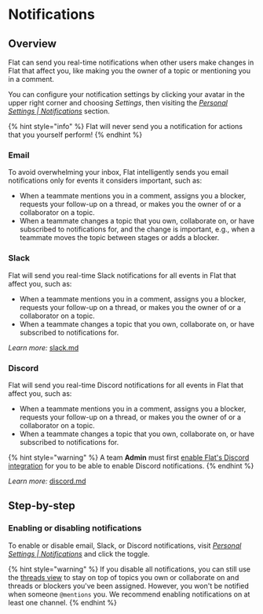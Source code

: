 # Notifications

## Overview

Flat can send you real-time notifications when other users make changes in Flat that affect you, like making you the owner of a topic or mentioning you in a comment.

You can configure your notification settings by clicking your avatar in the upper right corner and choosing _Settings_, then visiting the [_Personal Settings | Notifications_](https://go.flat.app/settings/notifications) section.

{% hint style="info" %}
Flat will never send you a notification for actions that you yourself perform!
{% endhint %}

### Email

To avoid overwhelming your inbox, Flat intelligently sends you email notifications only for events it considers important, such as:

* When a teammate mentions you in a comment, assigns you a blocker, requests your follow-up on a thread, or makes you the owner of or a collaborator on a topic.
* When a teammate changes a topic that you own, collaborate on, or have subscribed to notifications for, and the change is important, e.g., when a teammate moves the topic between stages or adds a blocker.

### Slack

Flat will send you real-time Slack notifications for all events in Flat that affect you, such as:

* When a teammate mentions you in a comment, assigns you a blocker, requests your follow-up on a thread, or makes you the owner of or a collaborator on a topic.
* When a teammate changes a topic that you own, collaborate on, or have subscribed to notifications for.

_Learn more:_ [slack.md](../integrations/slack.md "mention")

### Discord

Flat will send you real-time Discord notifications for all events in Flat that affect you, such as:

* When a teammate mentions you in a comment, assigns you a blocker, requests your follow-up on a thread, or makes you the owner of or a collaborator on a topic.
* When a teammate changes a topic that you own, collaborate on, or have subscribed to notifications for.

{% hint style="warning" %}
A team **Admin** must first [enable Flat's Discord integration](../integrations/discord.md) for you to be able to enable Discord notifications.
{% endhint %}

_Learn more:_ [discord.md](../integrations/discord.md "mention")

## Step-by-step

### Enabling or disabling notifications

To enable or disable email, Slack, or Discord notifications, visit [_Personal Settings | Notifications_](https://go.flat.app/settings/notifications) and click the toggle.

{% hint style="warning" %}
If you disable all notifications, you can still use the [threads view](../finding-and-organizing-topics/threads-view.md) to stay on top of topics you own or collaborate on and threads or blockers you've been assigned. However, you won't be notified when someone `@mentions` you. We recommend enabling notifications on at least one channel.
{% endhint %}
